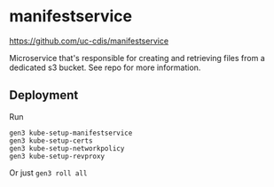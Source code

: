 # manifestservice
https://github.com/uc-cdis/manifestservice

Microservice that's responsible for creating and retrieving files from a dedicated s3 bucket.
See repo for more information.

## Deployment

Run
```
gen3 kube-setup-manifestservice
gen3 kube-setup-certs
gen3 kube-setup-networkpolicy
gen3 kube-setup-revproxy
```
Or just `gen3 roll all`